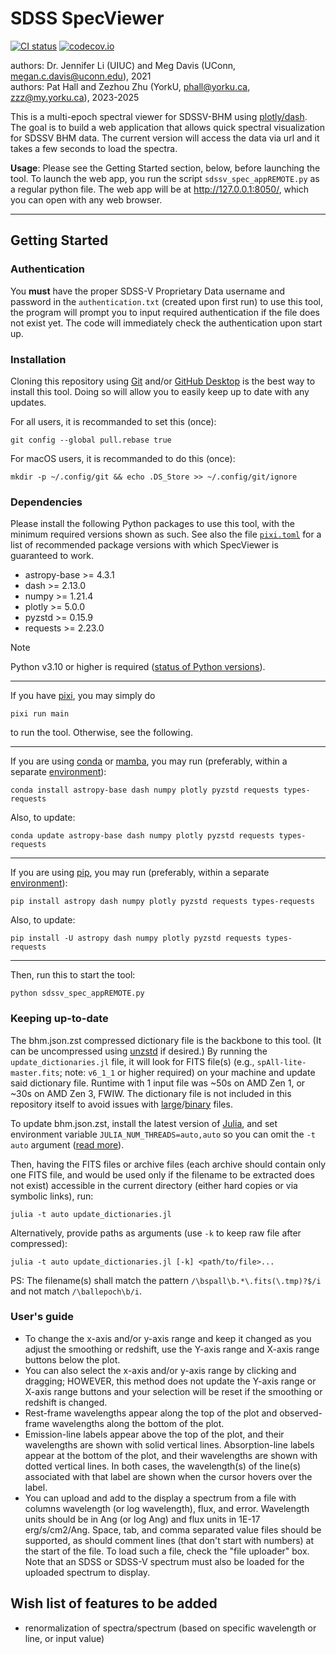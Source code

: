 #	SDSS SpecViewer
[![CI status](https://github.com/Heptazhou/SDSS-SpecViewer/actions/workflows/CI.yml/badge.svg)](https://github.com/Heptazhou/SDSS-SpecViewer/actions/workflows/CI.yml)
[![codecov.io](https://codecov.io/gh/Heptazhou/SDSS-SpecViewer/branch/master/graph/badge.svg)](https://app.codecov.io/gh/Heptazhou/SDSS-SpecViewer)

authors: Dr. Jennifer Li (UIUC) and Meg Davis (UConn, <megan.c.davis@uconn.edu>), 2021<br />
authors: Pat Hall and Zezhou Zhu (YorkU, <phall@yorku.ca>, <zzz@my.yorku.ca>), 2023-2025

This is a multi-epoch spectral viewer for SDSSV-BHM using [plotly/dash](https://dash.plotly.com/). The goal is to build a web application that allows quick spectral visualization for SDSSV BHM data. The current version will access the data via url and it takes a few seconds to load the spectra.

**Usage**: Please see the Getting Started section, below, before launching the tool. To launch the web app, you run the script `sdssv_spec_appREMOTE.py` as a regular python file. The web app will be at <http://127.0.0.1:8050/>, which you can open with any web browser.

*****
##	Getting Started

###	Authentication
You **must** have the proper SDSS-V Proprietary Data username and password in the `authentication.txt` (created upon first run) to use this tool, the program will prompt you to input required authentication if the file does not exist yet. The code will immediately check the authentication upon start up.

###	Installation
Cloning this repository using [Git](https://git-scm.com/) and/or [GitHub Desktop](https://desktop.github.com/) is the best way to install this tool. Doing so will allow you to easily keep up to date with any updates.

For all users, it is recommanded to set this (once):
```shell
git config --global pull.rebase true
```

For macOS users, it is recommanded to do this (once):
```shell
mkdir -p ~/.config/git && echo .DS_Store >> ~/.config/git/ignore
```

###	Dependencies
Please install the following Python packages to use this tool, with the minimum required versions shown as such. See also the file [`pixi.toml`](pixi.toml) for a list of recommended package versions with which SpecViewer is guaranteed to work.
+	astropy-base >= 4.3.1
+	dash         >= 2.13.0
+	numpy        >= 1.21.4
+	plotly       >= 5.0.0
+	pyzstd       >= 0.15.9
+	requests     >= 2.23.0
<!-- ^ keep consistent with pyproject.toml -->

> [!NOTE]
> Python v3.10 or higher is required ([status of Python versions](https://devguide.python.org/versions/)).

*****
If you have [pixi](https://pixi.sh/latest/), you may simply do
```shell
pixi run main
```
to run the tool. Otherwise, see the following.

*****
If you are using [conda](https://docs.conda.io/) or [mamba](https://mamba.readthedocs.io/), you may run (preferably, within a separate [environment](https://docs.conda.io/projects/conda/en/latest/user-guide/getting-started.html#creating-environments)):
```shell
conda install astropy-base dash numpy plotly pyzstd requests types-requests
```
Also, to update:
```shell
conda update astropy-base dash numpy plotly pyzstd requests types-requests
```

*****
If you are using [pip](https://pip.pypa.io/), you may run (preferably, within a separate [environment](https://packaging.python.org/en/latest/tutorials/installing-packages/#creating-virtual-environments)):
```shell
pip install astropy dash numpy plotly pyzstd requests types-requests
```
Also, to update:
```shell
pip install -U astropy dash numpy plotly pyzstd requests types-requests
```

*****
Then, run this to start the tool:
```shell
python sdssv_spec_appREMOTE.py
```


###	Keeping up-to-date

The bhm.json.zst compressed dictionary file is the backbone to this tool. (It can be uncompressed using [unzstd](https://man.archlinux.org/man/zstd.1) if desired.) By running the `update_dictionaries.jl` file, it will look for FITS file(s) (e.g., `spAll-lite-master.fits`; note: `v6_1_1` or higher required) on your machine and update said dictionary file. Runtime with 1 input file was ~50s on AMD Zen 1, or ~30s on AMD Zen 3, FWIW. The dictionary file is not included in this repository itself to avoid issues with [large](https://docs.github.com/repositories/working-with-files/managing-large-files/about-large-files-on-github)/[binary](https://stackoverflow.com/q/540535/) files.

To update bhm.json.zst, install the latest version of [Julia](https://julialang.org/), and set environment variable `JULIA_NUM_THREADS=auto,auto` so you can omit the `-t auto` argument ([read more](https://docs.julialang.org/en/v1/manual/multi-threading/)).

Then, having the FITS files or archive files (each archive should contain only one FITS file, and would be used only if the filename to be extracted does not exist) accessible in the current directory (either hard copies or via symbolic links), run:
```shell
julia -t auto update_dictionaries.jl
```
Alternatively, provide paths as arguments (use `-k` to keep raw file after compressed):
```shell
julia -t auto update_dictionaries.jl [-k] <path/to/file>...
```
PS: The filename(s) shall match the pattern `/\bspall\b.*\.fits(\.tmp)?$/i` and not match `/\ballepoch\b/i`.


###	User's guide
+	To change the x-axis and/or y-axis range and keep it changed as you adjust the smoothing or redshift, use the Y-axis range and X-axis range buttons below the plot.
+	You can also select the x-axis and/or y-axis range by clicking and dragging; HOWEVER, this method does not update the Y-axis range or X-axis range buttons and your selection will be reset if the smoothing or redshift is changed.
+	Rest-frame wavelengths appear along the top of the plot and observed-frame wavelengths along the bottom of the plot.
+	Emission-line labels appear above the top of the plot, and their wavelengths are shown with solid vertical lines. Absorption-line labels appear at the bottom of the plot, and their wavelengths are shown with dotted vertical lines. In both cases, the wavelength(s) of the line(s) associated with that label are shown when the cursor hovers over the label.
+	You can upload and add to the display a spectrum from a file with columns wavelength (or log wavelength), flux, and error. Wavelength units should be in Ang (or log Ang) and flux units in 1E-17 erg/s/cm2/Ang. Space, tab, and comma separated value files should be supported, as should comment lines (that don't start with numbers) at the start of the file. To load such a file, check the "file uploader" box. Note that an SDSS or SDSS-V spectrum must also be loaded for the uploaded spectrum to display.


##	Wish list of features to be added
+	renormalization of spectra/spectrum (based on specific wavelength or line, or input value)

